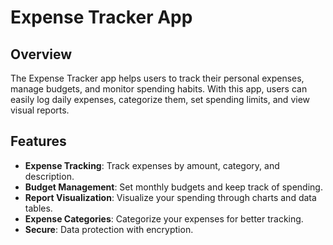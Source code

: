 # Expense Tracker App

## Overview

The Expense Tracker app helps users to track their personal expenses, manage budgets, and monitor spending habits. With this app, users can easily log daily expenses, categorize them, set spending limits, and view visual reports.

## Features

- **Expense Tracking**: Track expenses by amount, category, and description.
- **Budget Management**: Set monthly budgets and keep track of spending.
- **Report Visualization**: Visualize your spending through charts and data tables.
- **Expense Categories**: Categorize your expenses for better tracking.
- **Secure**: Data protection with encryption.